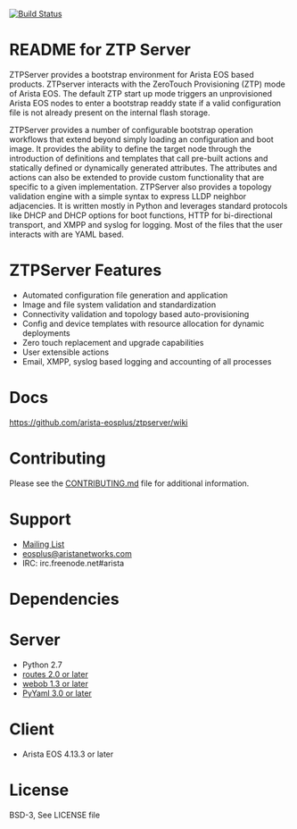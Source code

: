 [![Build Status](https://travis-ci.org/arista-eosplus/ztpserver.png)](https://travis-ci.org/arista-eosplus/ztpserver)

README for ZTP Server
=====================
ZTPServer provides a bootstrap environment for Arista EOS based products.  ZTPserver interacts with the  ZeroTouch Provisioning (ZTP) mode of Arista EOS. The default ZTP start up mode triggers an unprovisioned Arista EOS nodes to enter a bootstrap readdy state if a valid configuration file is not already present on the internal flash storage.

ZTPServer provides a number of configurable bootstrap operation workflows that extend beyond simply loading an configuration and boot image. It provides the ability to define the target node through the introduction of definitions and templates that call pre-built actions and statically defined or dynamically generated attributes. The attributes and actions can also be extended to provide custom functionality that are specific to a given implementation. ZTPServer also provides a topology validation engine with a simple syntax to express LLDP neighbor adjacencies. It is written mostly in Python and leverages standard protocols like DHCP and DHCP options for boot functions, HTTP for bi-directional transport, and XMPP and syslog for logging. Most of the files that the user interacts with are YAML based. 

ZTPServer Features
==================
* Automated configuration file generation and application
* Image and file system validation and standardization
* Connectivity validation and topology based auto-provisioning
* Config and device templates with resource allocation for dynamic deployments
* Zero touch replacement and upgrade capabilities
* User extensible actions
* Email, XMPP, syslog based logging and accounting of all processes

Docs
====
https://github.com/arista-eosplus/ztpserver/wiki

Contributing
============
Please see the [CONTRIBUTING.md](CONTRIBUTING.md) file for additional information.

Support
=======

* [Mailing List](https://groups.google.com/forum/#!forum/eosplus)
* eosplus@aristanetworks.com
* IRC: irc.freenode.net#arista

Dependencies
============

Server
======
* Python 2.7
* [routes 2.0 or later](https://pypi.python.org/pypi/Routes)
* [webob 1.3 or later](http://webob.org/)
* [PyYaml 3.0 or later](http://pyyaml.org/)

Client
======
* Arista EOS 4.13.3 or later

License
=======
BSD-3, See LICENSE file

